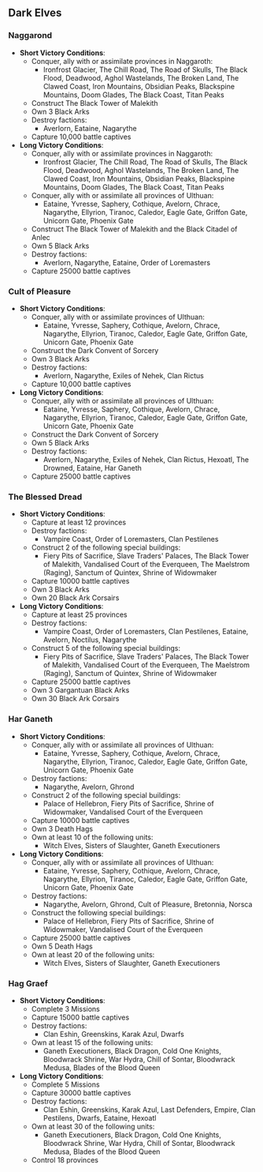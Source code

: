 ## Dark Elves

### Naggarond

* **Short Victory Conditions**:
	* Conquer, ally with or assimilate provinces in Naggaroth:
	    * Ironfrost Glacier, The Chill Road, The Road of Skulls, The Black Flood, Deadwood, Aghol Wastelands, The Broken 
	    Land, The Clawed Coast, Iron Mountains, Obsidian Peaks, Blackspine Mountains, Doom Glades, The Black Coast, 
	    Titan Peaks
	* Construct The Black Tower of Malekith
	* Own 3 Black Arks
	* Destroy factions:
	    * Averlorn, Eataine, Nagarythe
	* Capture 10,000 battle captives
* **Long Victory Conditions**:
	* Conquer, ally with or assimilate provinces in Naggaroth:
	    * Ironfrost Glacier, The Chill Road, The Road of Skulls, The Black Flood, Deadwood, Aghol Wastelands, The Broken 
	    Land, The Clawed Coast, Iron Mountains, Obsidian Peaks, Blackspine Mountains, Doom Glades, The Black Coast, 
	    Titan Peaks
	* Conquer, ally with or assimilate all provinces of Ulthuan:
	    * Eataine, Yvresse, Saphery, Cothique, Avelorn, Chrace, Nagarythe, Ellyrion, Tiranoc, Caledor, Eagle Gate, 
	    Griffon Gate, Unicorn Gate, Phoenix Gate
	* Construct The Black Tower of Malekith and the Black Citadel of Anlec
	* Own 5 Black Arks
	* Destroy factions:
	    * Averlorn, Nagarythe, Eataine, Order of Loremasters
	* Capture 25000 battle captives

### Cult of Pleasure

* **Short Victory Conditions**:
	* Conquer, ally with or assimilate provinces of Ulthuan:
	    * Eataine, Yvresse, Saphery, Cothique, Avelorn, Chrace, Nagarythe, Ellyrion, Tiranoc, Caledor, Eagle Gate, 
	    Griffon Gate, Unicorn Gate, Phoenix Gate
	* Construct the Dark Convent of Sorcery
	* Own 3 Black Arks
	* Destroy factions:
	    * Averlorn, Nagarythe, Exiles of Nehek, Clan Rictus
	* Capture 10,000 battle captives
* **Long Victory Conditions**:
	* Conquer, ally with or assimilate all provinces of Ulthuan:
	    * Eataine, Yvresse, Saphery, Cothique, Avelorn, Chrace, Nagarythe, Ellyrion, Tiranoc, Caledor, Eagle Gate, 
	    Griffon Gate, Unicorn Gate, Phoenix Gate
	* Construct the Dark Convent of Sorcery
	* Own 5 Black Arks
	* Destroy factions:
	    * Averlorn, Nagarythe, Exiles of Nehek, Clan Rictus, Hexoatl, The Drowned, Eataine, Har Ganeth
	* Capture 25000 battle captives

### The Blessed Dread

* **Short Victory Conditions**:
	* Capture at least 12 provinces
	* Destroy factions:
	    * Vampire Coast, Order of Loremasters, Clan Pestilenes
	* Construct 2 of the following special buildings:
	    * Fiery Pits of Sacrifice, Slave Traders' Palaces, The Black Tower of Malekith, Vandalised Court of the 
	    Everqueen, The Maelstrom (Raging), Sanctum of Quintex, Shrine of Widowmaker
    * Capture 10000 battle captives
    * Own 3 Black Arks
    * Own 20 Black Ark Corsairs
* **Long Victory Conditions**:
	* Capture at least 25 provinces
	* Destroy factions:
	    * Vampire Coast, Order of Loremasters, Clan Pestilenes, Eataine, Avelorn, Noctilus, Nagarythe
	* Construct 5 of the following special buildings:
	    * Fiery Pits of Sacrifice, Slave Traders' Palaces, The Black Tower of Malekith, Vandalised Court of the 
	    Everqueen, The Maelstrom (Raging), Sanctum of Quintex, Shrine of Widowmaker
    * Capture 25000 battle captives
    * Own 3 Gargantuan Black Arks
    * Own 30 Black Ark Corsairs

### Har Ganeth

* **Short Victory Conditions**:
	* Conquer, ally with or assimilate all provinces of Ulthuan:
	    * Eataine, Yvresse, Saphery, Cothique, Avelorn, Chrace, Nagarythe, Ellyrion, Tiranoc, Caledor, Eagle Gate, 
	    Griffon Gate, Unicorn Gate, Phoenix Gate
	* Destroy factions:
	    * Nagarythe, Avelorn, Ghrond
	* Construct 2 of the following special buildings:
	    * Palace of Hellebron, Fiery Pits of Sacrifice, Shrine of Widowmaker, Vandalised Court of the 
	    Everqueen
    * Capture 10000 battle captives
    * Own 3 Death Hags
    * Own at least 10 of the following units:
        * Witch Elves, Sisters of Slaughter, Ganeth Executioners
* **Long Victory Conditions**:
	* Conquer, ally with or assimilate all provinces of Ulthuan:
	    * Eataine, Yvresse, Saphery, Cothique, Avelorn, Chrace, Nagarythe, Ellyrion, Tiranoc, Caledor, Eagle Gate, 
	    Griffon Gate, Unicorn Gate, Phoenix Gate
	* Destroy factions:
	    * Nagarythe, Avelorn, Ghrond, Cult of Pleasure, Bretonnia, Norsca
	* Construct the following special buildings:
	    * Palace of Hellebron, Fiery Pits of Sacrifice, Shrine of Widowmaker, Vandalised Court of the 
	    Everqueen
    * Capture 25000 battle captives
    * Own 5 Death Hags
    * Own at least 20 of the following units:
        * Witch Elves, Sisters of Slaughter, Ganeth Executioners

### Hag Graef

* **Short Victory Conditions**:
	* Complete 3 Missions
	* Capture 15000 battle captives
	* Destroy factions:
	    * Clan Eshin, Greenskins, Karak Azul, Dwarfs 
	* Own at least 15 of the following units:
	    * Ganeth Executioners, Black Dragon, Cold One Knights, Bloodwrack Shrine, War Hydra, Chill of Sontar, Bloodwrack 
	    Medusa, Blades of the Blood Queen
* **Long Victory Conditions**:
	* Complete 5 Missions
	* Capture 30000 battle captives
	* Destroy factions:
	    * Clan Eshin, Greenskins, Karak Azul, Last Defenders, Empire, Clan Pestilens, Dwarfs, Eataine, Hexoatl
	* Own at least 30 of the following units:
	    * Ganeth Executioners, Black Dragon, Cold One Knights, Bloodwrack Shrine, War Hydra, Chill of Sontar, Bloodwrack 
	    Medusa, Blades of the Blood Queen
	* Control 18 provinces

